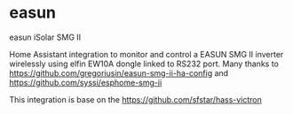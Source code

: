 # easun
easun iSolar SMG II

Home Assistant integration to monitor and control a EASUN SMG II inverter wirelessly using elfin EW10A dongle linked to RS232 port.
Many thanks to https://github.com/gregoriusin/easun-smg-ii-ha-config and https://github.com/syssi/esphome-smg-ii

This integration is base on the https://github.com/sfstar/hass-victron
